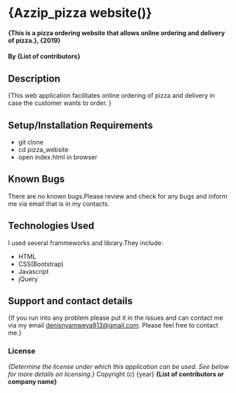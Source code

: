 # {Azzip_pizza website()}
#### {This is a pizza ordering website that allows online ordering and delivery of pizza.}, {2019}
#### By **{List of contributors}**
## Description
{This web application facilitates online ordering of pizza and delivery in case the customer wants to order.  }
## Setup/Installation Requirements
* git clone
* cd pizza_website
* open index.html in browser
## Known Bugs
There are no known bugs.Please review and check for any bugs and inform me via email that is in my contacts.
## Technologies Used
I used several frammeworks and library.They include:
* HTML
* CSS(Bootstrap)
* Javascript
* jQuery
## Support and contact details
{If you run into any problem please put it in the issues and can contact me via my email denisnyamweya813@gmail.com.
Please feel free to contact me.}
### License
*{Determine the license under which this application can be used.  See below for more details on licensing.}*
Copyright (c) {year} **{List of contributors or company name}**
